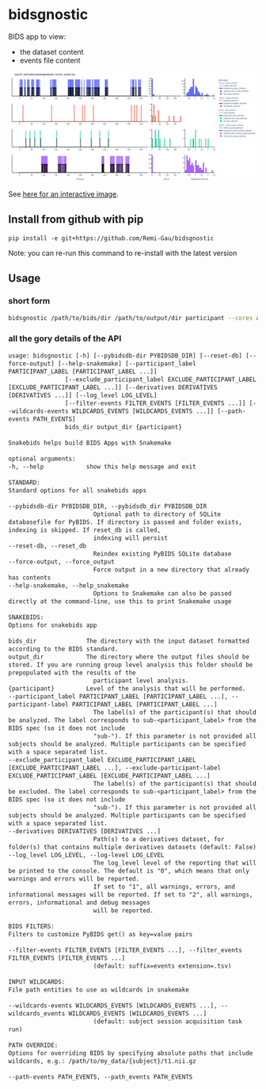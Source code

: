 # bidsgnostic

BIDS app to view:

- the dataset content
- events file content

![example output](docs/images/sub-01_task-balloonanalogrisktask_run-01_events.png)

See [here for an interactive image]().

## Install from github with pip

    pip install -e git+https://github.com/Remi-Gau/bidsgnostic

Note: you can re-run this command to re-install with the latest version

## Usage


### short form

```bash
bidsgnostic /path/to/bids/dir /path/to/output/dir participant --cores all
```

### all the gory details of the API


    usage: bidsgnostic [-h] [--pybidsdb-dir PYBIDSDB_DIR] [--reset-db] [--force-output] [--help-snakemake] [--participant_label PARTICIPANT_LABEL [PARTICIPANT_LABEL ...]]
                    [--exclude_participant_label EXCLUDE_PARTICIPANT_LABEL [EXCLUDE_PARTICIPANT_LABEL ...]] [--derivatives DERIVATIVES [DERIVATIVES ...]] [--log_level LOG_LEVEL]
                    [--filter-events FILTER_EVENTS [FILTER_EVENTS ...]] [--wildcards-events WILDCARDS_EVENTS [WILDCARDS_EVENTS ...]] [--path-events PATH_EVENTS]
                    bids_dir output_dir {participant}

    Snakebids helps build BIDS Apps with Snakemake

    optional arguments:
    -h, --help            show this help message and exit

    STANDARD:
    Standard options for all snakebids apps

    --pybidsdb-dir PYBIDSDB_DIR, --pybidsdb_dir PYBIDSDB_DIR
                            Optional path to directory of SQLite databasefile for PyBIDS. If directory is passed and folder exists, indexing is skipped. If reset_db is called,
                            indexing will persist
    --reset-db, --reset_db
                            Reindex existing PyBIDS SQLite database
    --force-output, --force_output
                            Force output in a new directory that already has contents
    --help-snakemake, --help_snakemake
                            Options to Snakemake can also be passed directly at the command-line, use this to print Snakemake usage

    SNAKEBIDS:
    Options for snakebids app

    bids_dir              The directory with the input dataset formatted according to the BIDS standard.
    output_dir            The directory where the output files should be stored. If you are running group level analysis this folder should be prepopulated with the results of the
                            participant level analysis.
    {participant}         Level of the analysis that will be performed.
    --participant_label PARTICIPANT_LABEL [PARTICIPANT_LABEL ...], --participant-label PARTICIPANT_LABEL [PARTICIPANT_LABEL ...]
                            The label(s) of the participant(s) that should be analyzed. The label corresponds to sub-<participant_label> from the BIDS spec (so it does not include
                            "sub-"). If this parameter is not provided all subjects should be analyzed. Multiple participants can be specified with a space separated list.
    --exclude_participant_label EXCLUDE_PARTICIPANT_LABEL [EXCLUDE_PARTICIPANT_LABEL ...], --exclude-participant-label EXCLUDE_PARTICIPANT_LABEL [EXCLUDE_PARTICIPANT_LABEL ...]
                            The label(s) of the participant(s) that should be excluded. The label corresponds to sub-<participant_label> from the BIDS spec (so it does not include
                            "sub-"). If this parameter is not provided all subjects should be analyzed. Multiple participants can be specified with a space separated list.
    --derivatives DERIVATIVES [DERIVATIVES ...]
                            Path(s) to a derivatives dataset, for folder(s) that contains multiple derivatives datasets (default: False)
    --log_level LOG_LEVEL, --log-level LOG_LEVEL
                            The log_level level of the reporting that will be printed to the console. The default is "0", which means that only warnings and errors will be reported.
                            If set to "1", all warnings, errors, and informational messages will be reported. If set to "2", all warnings, errors, informational and debug messages
                            will be reported.

    BIDS FILTERS:
    Filters to customize PyBIDS get() as key=value pairs

    --filter-events FILTER_EVENTS [FILTER_EVENTS ...], --filter_events FILTER_EVENTS [FILTER_EVENTS ...]
                            (default: suffix=events extension=.tsv)

    INPUT WILDCARDS:
    File path entities to use as wildcards in snakemake

    --wildcards-events WILDCARDS_EVENTS [WILDCARDS_EVENTS ...], --wildcards_events WILDCARDS_EVENTS [WILDCARDS_EVENTS ...]
                            (default: subject session acquisition task run)

    PATH OVERRIDE:
    Options for overriding BIDS by specifying absolute paths that include wildcards, e.g.: /path/to/my_data/{subject}/t1.nii.gz

    --path-events PATH_EVENTS, --path_events PATH_EVENTS
